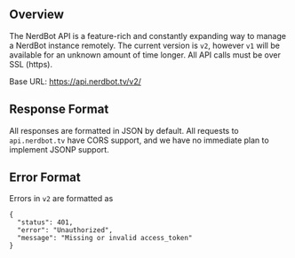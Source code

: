 ## Overview
The NerdBot API is a feature-rich and constantly expanding way to manage a NerdBot instance remotely. The current version is `v2`, however `v1` will be available for an unknown amount of time longer. All API calls must be over SSL (https).

Base URL: https://api.nerdbot.tv/v2/

## Response Format
All responses are formatted in JSON by default. All requests to `api.nerdbot.tv` have CORS support, and we have no immediate plan to implement JSONP support.

## Error Format
Errors in `v2` are formatted as

    {
      "status": 401,
      "error": "Unauthorized",
      "message": "Missing or invalid access_token"
    }
